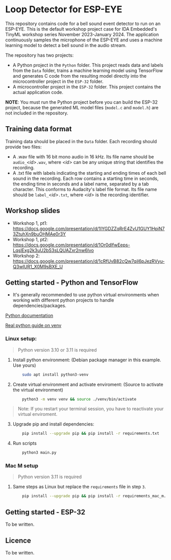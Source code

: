 # Loop Detector for ESP-EYE

This repository contains code for a bell sound event detector to run on an ESP-EYE. This is the default workshop project case for IDA Embedded's TinyML workshop series November 2023-January 2024. The application continuously samples the microphone of the ESP-EYE and uses a machine learning model to detect a bell sound in the audio stream.

The repository has two projects:

* A Python project in the `Python` folder. This project reads data and labels from the `Data` folder, trains a machine learning model using TensorFlow and generates C code from the resulting model directly into the microcontroller project in the `ESP-32` folder.
* A microcontroller project in the `ESP-32` folder. This project contains the actual application code.

**NOTE**: You must run the Python project before you can build the ESP-32 project, because the generated ML model files (`model.c` and `model.h`) are not included in the repository.

## Training data format

Training data should be placed in the `Data` folder. Each recording should provide two files:

* A .wav file with 16 bit mono audio in 16 kHz. Its file name should be `audio_`*\<id\>*`.wav`, where *\<id\>* can be any unique string that identifies the recording.
* A .txt file with labels indicating the starting and ending times of each bell sound in the recording. Each row contains a starting time in seconds, the ending time in seconds and a label name, separated by a tab character. This conforms to Audacity's label file format. Its file name should be `label_`*\<id\>*`.txt`, where *\<id\>* is the recording identifier.

## Workshop slides

* Workshop 1, pt1: https://docs.google.com/presentation/d/1IYGDZZqRrE4ZvU1GUY1HpiN73ZtuhXn9buOHMAe0r3Y
* Workshop 1, pt2: https://docs.google.com/presentation/d/1Or0dlfwEeps-LqslExg2k3uU2bS3sLQUAZxr2nw6lvo
* Workshop 2: https://docs.google.com/presentation/d/1cRfUvB82cQw7qil6pJezRVyu-Q3wIUR1_X0M9sBXE_U

## Getting started - Python and TensorFlow

* It's generally recommended to use python virtual environments when working with different python projects to handle dependencies/packages.


[Python documentation](https://docs.python.org/3.10/library/venv.html)

[Real python guide on venv](https://realpython.com/python-virtual-environments-a-primer/)

### Linux setup:

> Python version 3.10 or 3.11 is required

1. Install python environment: (Debian package manager in this example. Use yours)
    ```sh
        sudo apt install python3-venv
    ```
2. Create virtual environment and activate enviroment: (Source to activate the virtual environment)
    ```sh
        python3 -m venv venv && source ./venv/bin/activate
    ```
> Note: If you restart your terminal session, you have to reactivate your virtual enviroment.

3. Upgrade pip and install dependencies:
    ```sh
        pip install --upgrade pip && pip install -r requirements.txt
    ```
4. Run scripts
    ```sh
        python3 main.py
    ```

### Mac M setup

> Python version 3.11 is required

1. Same steps as Linux but replace the `requirements` file in step `3`.

    ```sh
        pip install --upgrade pip && pip install -r requirements_mac_m.txt
    ```



## Getting started - ESP-32

To be written.

## Licence

To be written.
